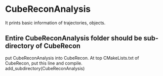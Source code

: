 # CubeReconAnalysis
It prints basic information of trajectories, objects.
## Entire CubeReconAnalysis folder should be sub-directory of CubeRecon 
put CubeReconAnalysis into CubeRecon.
At top CMakeLists.txt of CubeRecon, put this line and compile.
    add_subdirectory(CubeReconAnalysis)

